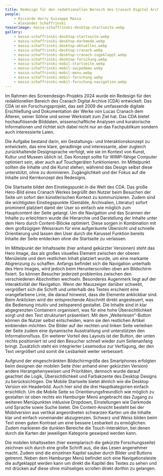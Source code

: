 ```yaml
---
title: Redesign für den redaktionellen Bereich des Cranach Digital Archive
people:
    - Riccardo Harry Guiseppe Massa
    - Alexander Schaffrinski
teaserimage: massa-schaffrinski-desktop-startseite.webp
gallery:
    - massa-schaffrinski-desktop-startseite.webp
    - massa-schaffrinski-desktop-darkmode.webp
    - massa-schaffrinski-desktop-aktuelles.webp
    - massa-schaffrinski-desktop-cranach.webp
    - massa-schaffrinski-desktop-cranach-zugeklappt.webp
    - massa-schaffrinski-desktop-forschung.webp
    - massa-schaffrinski-mobil-startseite.webp
    - massa-schaffrinski-mobil-swipedemo.webp
    - massa-schaffrinski-mobil-menu.webp
    - massa-schaffrinski-mobil-forschung.webp
    - massa-schaffrinski-mobil-forschung-navigation.webp
---
```


Im Rahmen des Screendesign-Projekts 2024 wurde ein Redesign für den redaktionellen Bereich des Cranach Digital Archive (CDA) entwickelt. Das CDA ist ein Forschungsprojekt, das seit 2009 die umfassende digitale Erschließung und Dokumentation der Werke von Lucas Cranach dem Älteren, seiner Söhne und seiner Werkstatt zum Ziel hat. Das CDA bietet hochauflösende Bilddaten, wissenschaftliche Analysen und kuratorische Informationen und richtet sich dabei nicht nur an das Fachpublikum sondern auch interessierte Laien.

Die Aufgabe bestand darin, ein Gestaltungs- und Interaktionskonzept zu entwickeln, das eine klare, geradlinige und interessante, aber zugleich zurückhaltende Designsprache verfolgt, wie sie im Kontext von Kunst, Kultur und Museen üblich ist. Das Konzept sollte für WIMP-fähige Computer optimiert sein, aber auch auf Touchgeräten funktionieren. Im Mittelpunkt sollten die Inhalte und die Kunst stehen, während das Design selbst diese unterstützt, ohne zu dominieren. Zugänglichkeit und der Fokus auf die Inhalte sind Kernkonzept des Redesigns. 

Die Startseite bildet den Einstiegspunkt in die Welt des CDA. Das große Hero-Bild eines Cranach Werkes begrüßt den Nutzer beim Besuchen der Seite um sofort den künstlerischen Kontext zu kommunizieren. Zudem sind die wichtigsten Einstiegspunkte (Gemälde, Archivalien, Literatur) sofort prominent platziert damit der User so einfach wie möglich zum Hauptcontent der Seite gelangt. Um die Navigation und das Scannen der Inhalte zu erleichtern wurde die Hierarchie und Darstellung der Inhalte unter dem Hero durch Content-Blöcke optimiert. Diese sorgen in Kombination mit dem großzügigen Weissraum für eine aufgeräumte Übersicht und schnelle Orientierung und lassen den User durch die Karussel Funktion bereits Inhalte der Seite entdecken ohne die Startseite zu verlassen. 

Im Mittelpunkt der Inhaltsseite (hier anhand gekürzter Versionen) steht das Hero Image, das als großes visuelles Element zwischen der oberen Menüleiste und dem restlichen Inhalt platziert wurde, um eine markante Abgrenzung zu schaffen. Anfangs befindet sich die Navigation unterhalb des Hero Images, wird jedoch beim Herunterscrollen oben am Bildschirm fixiert. So können Besucher jederzeit problemlos zwischen den verschiedenen Abschnitten wechseln. Besonderes Augenmerk liegt auf der Interaktivität der Navigation. Wenn der Mauszeiger darüber schwebt, vergrößert sich die Schrift und unterhalb des Textes erscheint eine orangefarbene Linie, die darauf hinweist, dass die Elemente anklickbar sind. Beim Anklicken wird der entsprechende Abschnitt direkt angesteuert, was die Bedienung intuitiv und zeitsparend gestaltet. Die Inhalte sind in klar abgegrenzten Containern organisiert, was für eine hohe Übersichtlichkeit sorgt und den Text strukturiert präsentiert. Mit dem „Weiterlesen“-Button können die Nutzer selbst entscheiden, wann sie den restlichen Artikel einblenden möchten. Die Bilder auf der rechten und linken Seite verleihen der Seite zudem eine dynamische Ausstrahlung und unterstützen den Informationsfluss. Ein weiterer Vorteil des Layouts ist der Button, der unten rechts positioniert ist und den Besucher schnell wieder zum Seitenanfang bringt. Zusätzlich steht ein integrierter Lesemodus zur Verfügung, der den Text vergrößert und somit die Lesbarkeit weiter verbessert.

Aufgrund der eingeschränkten Bildschirmgröße des Smartphones erfolgten beim designen der mobilen Seite (hier anhand einer gekürzten Version) andere Herangehensweisen und Prioritäten, dennoch wurde darauf geachtet die Logik, Übersichtlichkeit und Farbakzente des Desktop Designs zu berücksichtigen. Die Mobile Startseite bietet ähnlich wie die Desktop Version ein Headerbild. Auch hier sind die drei Hauptkategorien einfach ersichtlich. Um die Mobile Seite so Orientierungsfreundlich wie möglich zu gestalten ist oben rechts ein Hamburger Menü angebracht das Zugang zu weiteren Menüpunkten inklusive Dropdown, Einstellungen wie Darkmode und Sprache sowie Suche bietet. Die Content-Ansicht besteht bei der Mobilversion aus vertikal angeordneten schwarzen Karten um die Inhalte klar und einfach voneinander abzugrenzen. Schwarz und Weiss bilden beim Text einen guten Kontrast um eine bessere Lesbarkeit zu ermöglichen. Zudem markieren die dunklen Bereiche die Touch-Interaktion, bei denen durch die Karten der jeweiligen Kategorie geswiped werden kann. 

Die mobilen Inhaltsseiten (hier exemplarisch die gekürzte Forschungsseite) zeichnen sich durch eine große Schrift aus, die das Lesen angenehmer macht. Zudem sind die einzelnen Kapitel sauber durch Bilder und Buttons getrennt. Neben dem Hamburger Menü befindet sich eine Navigationsleiste die aufgeklappt werden kann um direkt die Kapitel des Textes zu sehen und mit drücken auf diese ohne mühseliges scrollen direkt dorthin zu gelangen.

